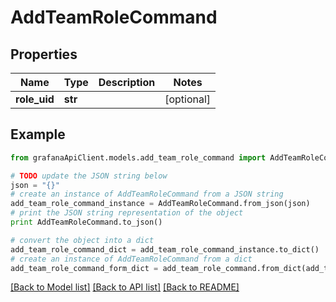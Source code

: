 # AddTeamRoleCommand


## Properties
Name | Type | Description | Notes
------------ | ------------- | ------------- | -------------
**role_uid** | **str** |  | [optional] 

## Example

```python
from grafanaApiClient.models.add_team_role_command import AddTeamRoleCommand

# TODO update the JSON string below
json = "{}"
# create an instance of AddTeamRoleCommand from a JSON string
add_team_role_command_instance = AddTeamRoleCommand.from_json(json)
# print the JSON string representation of the object
print AddTeamRoleCommand.to_json()

# convert the object into a dict
add_team_role_command_dict = add_team_role_command_instance.to_dict()
# create an instance of AddTeamRoleCommand from a dict
add_team_role_command_form_dict = add_team_role_command.from_dict(add_team_role_command_dict)
```
[[Back to Model list]](../README.md#documentation-for-models) [[Back to API list]](../README.md#documentation-for-api-endpoints) [[Back to README]](../README.md)


